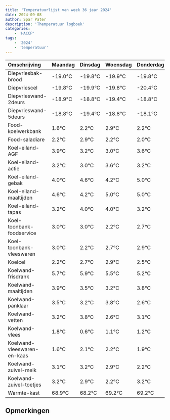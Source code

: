 ```yaml
---
title: 'Temperatuurlijst van week 36 jaar 2024'
date: 2024-09-08
author: Spar Pater
description: 'Themperatuur logboek'
categories:
    - 'HACCP'
tags:
    - '2024'
    - 'temperatuur'
---
```

|Omschrijving|Maandag|Dinsdag|Woensdag|Donderdag|Vrijdag|Zaterdag|Zondag|
|:---|:---|:---|:---|:---|:---|:---|:---|
|Diepvriesbak-brood|-19.0°C|-19.8°C|-19.9°C|-19.8°C|-20.4°C|-19.8°C|-19.1°C|
|Diepvriescel|-19.8°C|-19.9°C|-19.8°C|-20.4°C|-19.8°C|-19.1°C|-19.8°C|
|Diepvrieswand-2deurs|-18.9°C|-18.8°C|-19.4°C|-18.8°C|-18.1°C|-18.8°C|-19.0°C|
|Diepvrieswand-5deurs|-18.8°C|-19.4°C|-18.8°C|-18.1°C|-18.8°C|-19.0°C|-18.4°C|
|Food-koelwerkbank|1.6°C|2.2°C|2.9°C|2.2°C|2.0°C|2.6°C|2.2°C|
|Food-saladiare|2.2°C|2.9°C|2.2°C|2.0°C|2.6°C|2.2°C|3.0°C|
|Koel-eiland-AGF|3.9°C|3.2°C|3.0°C|3.6°C|3.2°C|4.0°C|4.0°C|
|Koel-eiland-actie|3.2°C|3.0°C|3.6°C|3.2°C|4.0°C|4.0°C|3.2°C|
|Koel-eiland-gebak|4.0°C|4.6°C|4.2°C|5.0°C|5.0°C|4.2°C|4.7°C|
|Koel-eiland-maaltijden|4.6°C|4.2°C|5.0°C|5.0°C|4.2°C|4.7°C|4.9°C|
|Koel-eiland-tapas|3.2°C|4.0°C|4.0°C|3.2°C|3.7°C|3.9°C|3.5°C|
|Koel-toonbank-foodservice|3.0°C|3.0°C|2.2°C|2.7°C|2.9°C|2.5°C|2.2°C|
|Koel-toonbank-vleeswaren|3.0°C|2.2°C|2.7°C|2.9°C|2.5°C|2.2°C|2.8°C|
|Koelcel|2.2°C|2.7°C|2.9°C|2.5°C|2.2°C|2.8°C|1.6°C|
|Koelwand-frisdrank|5.7°C|5.9°C|5.5°C|5.2°C|5.8°C|4.6°C|5.1°C|
|Koelwand-maaltijden|3.9°C|3.5°C|3.2°C|3.8°C|2.6°C|3.1°C|3.2°C|
|Koelwand-panklaar|3.5°C|3.2°C|3.8°C|2.6°C|3.1°C|3.2°C|2.9°C|
|Koelwand-vetten|3.2°C|3.8°C|2.6°C|3.1°C|3.2°C|2.9°C|2.2°C|
|Koelwand-vlees|1.8°C|0.6°C|1.1°C|1.2°C|0.9°C|0.2°C|1.2°C|
|Koelwand-vleeswaren-en-kaas|1.6°C|2.1°C|2.2°C|1.9°C|1.2°C|2.2°C|2.2°C|
|Koelwand-zuivel-melk|3.1°C|3.2°C|2.9°C|2.2°C|3.2°C|3.2°C|3.5°C|
|Koelwand-zuivel-toetjes|3.2°C|2.9°C|2.2°C|3.2°C|3.2°C|3.5°C|3.0°C|
|Warmte-kast|68.9°C|68.2°C|69.2°C|69.2°C|69.5°C|69.0°C|68.6°C|

## Opmerkingen


